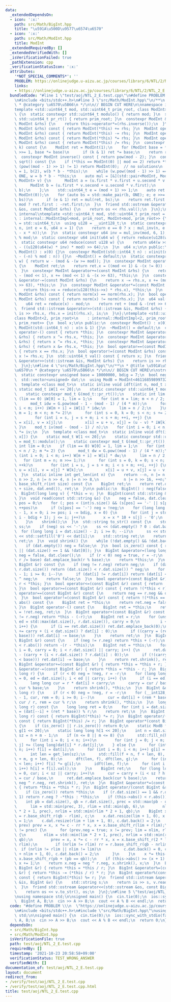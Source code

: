 ```yaml
---
data:
  _extendedDependsOn:
  - icon: ':x:'
    path: src/Math/BigInt.hpp
    title: "\u591A\u500D\u9577\u6574\u6570"
  - icon: ':x:'
    path: src/Math/ModInt.hpp
    title: ModInt
  _extendedRequiredBy: []
  _extendedVerifiedWith: []
  _isVerificationFailed: true
  _pathExtension: cpp
  _verificationStatusIcon: ':x:'
  attributes:
    '*NOT_SPECIAL_COMMENTS*': ''
    PROBLEM: https://onlinejudge.u-aizu.ac.jp/courses/library/6/NTL/2/NTL_2_E
    links:
    - https://onlinejudge.u-aizu.ac.jp/courses/library/6/NTL/2/NTL_2_E
  bundledCode: "#line 1 \"test/aoj/NTL_2_E.test.cpp\"\n#define PROBLEM \\\n  \"https://onlinejudge.u-aizu.ac.jp/courses/library/6/NTL/2/NTL_2_E\"\
    \n#include <bits/stdc++.h>\n#line 3 \"src/Math/ModInt.hpp\"\n/**\n * @title ModInt\n\
    \ * @category \u6570\u5B66\n */\n\n// BEGIN CUT HERE\n\nnamespace internal {\n\
    template <std::uint64_t mod, std::uint64_t prim_root, class ModInt>\nstruct ModIntImpl\
    \ {\n  static constexpr std::uint64_t modulo() { return mod; }\n  static constexpr\
    \ std::uint64_t pr_rt() { return prim_root; }\n  constexpr ModInt &operator/=(const\
    \ ModInt &rhs) {\n    return this->operator*=(rhs.inverse());\n  }\n  ModInt operator+(const\
    \ ModInt &rhs) const { return ModInt(*this) += rhs; }\n  ModInt operator-(const\
    \ ModInt &rhs) const { return ModInt(*this) -= rhs; }\n  ModInt operator*(const\
    \ ModInt &rhs) const { return ModInt(*this) *= rhs; }\n  ModInt operator/(const\
    \ ModInt &rhs) const { return ModInt(*this) /= rhs; }\n  constexpr ModInt pow(std::uint64_t\
    \ k) const {\n    ModInt ret = ModInt(1);\n    for (ModInt base = *this; k; k\
    \ >>= 1, base *= base)\n      if (k & 1) ret *= base;\n    return ret;\n  }\n\
    \  constexpr ModInt inverse() const { return pow(mod - 2); }\n  constexpr ModInt\
    \ sqrt() const {\n    if (*this == ModInt(0) || mod == 2) return *this;\n    if\
    \ (pow((mod - 1) >> 1) != 1) return ModInt(0);  // no solutions\n    ModInt ONE\
    \ = 1, b(2), w(b * b - *this);\n    while (w.pow((mod - 1) >> 1) == ONE) b +=\
    \ ONE, w = b * b - *this;\n    auto mul = [&](std::pair<ModInt, ModInt> u, std::pair<ModInt,\
    \ ModInt> v) {\n      ModInt a = (u.first * v.first + u.second * v.second * w);\n\
    \      ModInt b = (u.first * v.second + u.second * v.first);\n      return std::make_pair(a,\
    \ b);\n    };\n    std::uint64_t e = (mod + 1) >> 1;\n    auto ret = std::make_pair(ONE,\
    \ ModInt(0));\n    for (auto bs = std::make_pair(b, ONE); e; e >>= 1, bs = mul(bs,\
    \ bs))\n      if (e & 1) ret = mul(ret, bs);\n    return ret.first.val() * 2 <\
    \ mod ? ret.first : -ret.first;\n  }\n  friend std::ostream &operator<<(std::ostream\
    \ &os, const ModInt &rhs) {\n    return os << rhs.val();\n  }\n};\n}  // namespace\
    \ internal\ntemplate <std::uint64_t mod, std::uint64_t prim_root = 0>\nclass ModInt\
    \ : internal::ModIntImpl<mod, prim_root, ModInt<mod, prim_root>> {\n  using u64\
    \ = std::uint64_t;\n  using u128 = __uint128_t;\n  static constexpr u64 mul_inv(u64\
    \ n, int e = 6, u64 x = 1) {\n    return e == 0 ? x : mul_inv(n, e - 1, x * (2\
    \ - x * n));\n  }\n  static constexpr u64 inv = mul_inv(mod, 6, 1), r2 = -u128(mod)\
    \ % mod;\n  static constexpr u64 init(u64 w) { return reduce(u128(w) * r2); }\n\
    \  static constexpr u64 reduce(const u128 w) {\n    return u64(w >> 64) + mod\
    \ - ((u128(u64(w) * inv) * mod) >> 64);\n  }\n  u64 x;\n\n public:\n  constexpr\
    \ ModInt() : x(0) {}\n  constexpr ModInt(std::int64_t n) : x(init(n < 0 ? mod\
    \ - (-n) % mod : n)) {}\n  ~ModInt() = default;\n  static constexpr u64 norm(u64\
    \ w) { return w - (mod & -(w >= mod)); }\n  constexpr ModInt operator-() const\
    \ {\n    ModInt ret;\n    return ret.x = ((mod << 1) & -(x != 0)) - x, ret;\n\
    \  }\n  constexpr ModInt &operator+=(const ModInt &rhs) {\n    return x += rhs.x\
    \ - (mod << 1), x += (mod << 1) & -(x >> 63), *this;\n  }\n  constexpr ModInt\
    \ &operator-=(const ModInt &rhs) {\n    return x -= rhs.x, x += (mod << 1) & -(x\
    \ >> 63), *this;\n  }\n  constexpr ModInt &operator*=(const ModInt &rhs) {\n \
    \   return this->x = reduce(u128(this->x) * rhs.x), *this;\n  }\n  bool operator==(const\
    \ ModInt &rhs) const { return norm(x) == norm(rhs.x); }\n  bool operator!=(const\
    \ ModInt &rhs) const { return norm(x) != norm(rhs.x); }\n  u64 val() const {\n\
    \    u64 ret = reduce(x) - mod;\n    return ret + (mod & -(ret >> 63));\n  }\n\
    \  friend std::istream &operator>>(std::istream &is, ModInt &rhs) {\n    return\
    \ is >> rhs.x, rhs.x = init(rhs.x), is;\n  }\n};\ntemplate <std::uint64_t prim_root>\n\
    class ModInt<2, prim_root>\n    : internal::ModIntImpl<2, prim_root, ModInt<2,\
    \ prim_root>> {\n  bool x;\n\n public:\n  constexpr ModInt() : x(0) {}\n  constexpr\
    \ ModInt(std::int64_t n) : x(n & 1) {}\n  ~ModInt() = default;\n  constexpr ModInt\
    \ operator-() const { return *this; }\n  constexpr ModInt &operator+=(const ModInt\
    \ &rhs) { return x ^= rhs.x, *this; }\n  constexpr ModInt &operator-=(const ModInt\
    \ &rhs) { return x ^= rhs.x, *this; }\n  constexpr ModInt &operator*=(const ModInt\
    \ &rhs) { return x &= rhs.x, *this; }\n  bool operator==(const ModInt &rhs) const\
    \ { return x == rhs.x; }\n  bool operator!=(const ModInt &rhs) const { return\
    \ x != rhs.x; }\n  std::uint64_t val() const { return x; }\n  friend std::istream\
    \ &operator>>(std::istream &is, ModInt &rhs) {\n    return is >> rhs.x, is;\n\
    \  }\n};\n#line 4 \"src/Math/BigInt.hpp\"\n/**\n * @title \u591A\u500D\u9577\u6574\
    \u6570\n * @category \u6570\u5B66\n */\n\n// BEGIN CUT HERE\n\nstruct BigInt {\n\
    \  static constexpr unsigned base = 10000000, bdig = 7;\n  bool neg;\n\n private:\n\
    \  std::vector<unsigned> dat;\n  using ModB = ModInt<4611685989973229569, 7>;\n\
    \  template <class mod_t>\n  static inline void idft(int n, mod_t x[]) {\n   \
    \ static mod_t iW[1 << 20];\n    static constexpr std::uint64_t mod = mod_t::modulo();\n\
    \    static constexpr mod_t G(mod_t::pr_rt());\n    static int lim = 0;\n    if\
    \ (lim == 0) iW[0] = 1, lim = 1;\n    for (int m = lim; m < n / 2; m *= 2) {\n\
    \      mod_t idw = G.pow(mod - 1 - (mod - 1) / (4 * m));\n      for (int i = 0;\
    \ i < m; i++) iW[m + i] = iW[i] * idw;\n      lim = n / 2;\n    }\n    for (int\
    \ m = 1; m < n; m *= 2)\n      for (int s = 0, k = 0; s < n; s += 2 * m, ++k)\n\
    \        for (int i = s, j = s + m; i < s + m; ++i, ++j) {\n          mod_t u\
    \ = x[i], v = x[j];\n          x[i] = u + v, x[j] = (u - v) * iW[k];\n       \
    \ }\n    mod_t iv(mod - (mod - 1) / n);\n    for (int i = 0; i < n; i++) x[i]\
    \ *= iv;\n  }\n  template <class mod_t>\n  static inline void dft(int n, mod_t\
    \ x[]) {\n    static mod_t W[1 << 20];\n    static constexpr std::uint64_t mod\
    \ = mod_t::modulo();\n    static constexpr mod_t G(mod_t::pr_rt());\n    static\
    \ int lim = 0;\n    if (lim == 0) W[0] = 1, lim = 1;\n    for (int m = lim; m\
    \ < n / 2; m *= 2) {\n      mod_t dw = G.pow((mod - 1) / (4 * m));\n      for\
    \ (int i = 0; i < m; i++) W[m + i] = W[i] * dw;\n      lim = n / 2;\n    }\n \
    \   for (int m = n; m >>= 1;)\n      for (int s = 0, k = 0; s < n; s += 2 * m,\
    \ ++k)\n        for (int i = s, j = s + m; i < s + m; ++i, ++j) {\n          mod_t\
    \ u = x[i], v = x[j] * W[k];\n          x[i] = u + v, x[j] = u - v;\n        }\n\
    \  }\n  static inline int get_len(int n) {\n    return --n, n |= n >> 1, n |=\
    \ n >> 2, n |= n >> 4, n |= n >> 8,\n           n |= n >> 16, ++n;\n  }\n  BigInt\
    \ base_shift_r(int size) const {\n    BigInt ret;\n    return ret.dat = std::vector<unsigned>(dat.begin()\
    \ + size, dat.end()), ret;\n  }\n\n public:\n  BigInt() : neg(false), dat() {}\n\
    \  BigInt(long long v) { *this = v; }\n  BigInt(const std::string &s) { read(s);\
    \ }\n  void read(const std::string &s) {\n    neg = false, dat.clear();\n    int\
    \ pos = 0;\n    for (; pos < (int)s.size() && (s[pos] == '-' || s[pos] == '+');\
    \ ++pos)\n      if (s[pos] == '-') neg = !neg;\n    for (long long i = s.size()\
    \ - 1, x = 0; i >= pos; i -= bdig, x = 0) {\n      for (int j = std::max<int>(pos,\
    \ i - bdig + 1); j <= i; j++)\n        x = x * 10 + s[j] - '0';\n      dat.push_back(x);\n\
    \    }\n    shrink();\n  }\n  std::string to_str() const {\n    std::stringstream\
    \ ss;\n    if (neg) ss << '-';\n    ss << (dat.empty() ? 0 : dat.back());\n  \
    \  for (long long i = dat.size() - 2; i >= 0; --i)\n      ss << std::setw(bdig)\
    \ << std::setfill('0') << dat[i];\n    std::string ret;\n    return ss >> ret,\
    \ ret;\n  }\n  void shrink() {\n    while (!dat.empty() && !dat.back()) dat.pop_back();\n\
    \    if (dat.empty()) neg = false;\n  }\n  bool is_zero() const { return dat.empty()\
    \ || (dat.size() == 1 && !dat[0]); }\n  BigInt &operator=(long long r) {\n   \
    \ neg = false, dat.clear();\n    if (r < 0) neg = true, r = -r;\n    for (; r;\
    \ r /= base) dat.emplace_back(r % base);\n    return *this;\n  }\n  bool operator<(const\
    \ BigInt &r) const {\n    if (neg != r.neg) return neg;\n    if (dat.size() !=\
    \ r.dat.size()) return (dat.size() < r.dat.size()) ^ neg;\n    for (int i = dat.size()\
    \ - 1; i >= 0; i--)\n      if (dat[i] != r.dat[i]) return (dat[i] < r.dat[i])\
    \ ^ neg;\n    return false;\n  }\n  bool operator>(const BigInt &r) const { return\
    \ r < *this; }\n  bool operator<=(const BigInt &r) const { return !(r < *this);\
    \ }\n  bool operator>=(const BigInt &r) const { return !(*this < r); }\n  bool\
    \ operator==(const BigInt &r) const {\n    return neg == r.neg && dat == r.dat;\n\
    \  }\n  bool operator!=(const BigInt &r) const { return !(*this == r); }\n  BigInt\
    \ abs() const {\n    BigInt ret = *this;\n    return ret.neg = false, ret;\n \
    \ }\n  BigInt operator-() const {\n    BigInt ret = *this;\n    return ret.neg\
    \ = !ret.neg, ret;\n  }\n  BigInt operator+(const BigInt &r) const {\n    if (neg\
    \ != r.neg) return *this - (-r);\n    BigInt ret = r;\n    for (unsigned i = 0,\
    \ ed = std::max(dat.size(), r.dat.size()), carry = 0;\n         i < ed || carry;\
    \ i++) {\n      if (i == ret.dat.size()) ret.dat.emplace_back(0);\n      ret.dat[i]\
    \ += carry + (i < dat.size() ? dat[i] : 0);\n      if ((carry = (ret.dat[i] >=\
    \ base))) ret.dat[i] -= base;\n    }\n    return ret;\n  }\n  BigInt operator-(const\
    \ BigInt &r) const {\n    if (neg != r.neg) return *this + (-r);\n    if (abs()\
    \ < r.abs()) return -(r - *this);\n    BigInt ret = *this;\n    for (unsigned\
    \ i = 0, carry = 0; i < r.dat.size() || carry; i++) {\n      ret.dat[i] += base\
    \ - (carry + (i < r.dat.size() ? r.dat[i] : 0));\n      if (!(carry = (ret.dat[i]\
    \ < base))) ret.dat[i] -= base;\n    }\n    return ret.shrink(), ret;\n  }\n \
    \ BigInt &operator+=(const BigInt &r) { return *this = *this + r; }\n  BigInt\
    \ &operator-=(const BigInt &r) { return *this = *this - r; }\n  BigInt &operator*=(long\
    \ long r) {\n    if (r < 0) neg = !neg, r = -r;\n    for (long long i = 0, carry\
    \ = 0, ed = dat.size(); i < ed || carry; i++) {\n      if (i == ed) dat.emplace_back(0);\n\
    \      long long cur = r * dat[i] + carry;\n      carry = cur / base, dat[i] =\
    \ cur % base;\n    }\n    return shrink(), *this;\n  }\n  BigInt &operator/=(long\
    \ long r) {\n    if (r < 0) neg = !neg, r = -r;\n    for (__int128_t i = dat.size()\
    \ - 1, cur, rem = 0; i >= 0; i--)\n      cur = dat[i] + (rem * base), dat[i] =\
    \ cur / r, rem = cur % r;\n    return shrink(), *this;\n  }\n  long long operator%(long\
    \ long r) const {\n    long long ret = 0;\n    for (int i = dat.size(); i;) ret\
    \ = (dat[--i] + (ret * base)) % r;\n    return ret;\n  }\n  BigInt operator*(long\
    \ long r) const { return BigInt(*this) *= r; }\n  BigInt operator/(long long r)\
    \ const { return BigInt(*this) /= r; }\n  BigInt operator*(const BigInt &r) const\
    \ {\n    if (is_zero() || r.is_zero()) return 0;\n    static ModB f[1 << 20],\
    \ g[1 << 20];\n    static long long h[1 << 20];\n    int n = dat.size(), m = r.dat.size(),\
    \ sz = n + m - 1;\n    if (n <= 8 || m <= 8) {\n      std::fill_n(h, sz, 0);\n\
    \      for (int i = 0; i < n; i++)\n        for (int j = 0; j < m; j++) h[i +\
    \ j] += (long long)dat[i] * r.dat[j];\n    } else {\n      for (int i = 0; i <\
    \ n; i++) f[i] = dat[i];\n      for (int i = 0; i < m; i++) g[i] = r.dat[i];\n\
    \      int len = get_len(sz);\n      std::fill(f + n, f + len, 0), std::fill(g\
    \ + m, g + len, 0);\n      dft(len, f), dft(len, g);\n      for (int i = 0; i\
    \ < len; i++) f[i] *= g[i];\n      idft(len, f);\n      for (int i = 0; i < sz;\
    \ i++) h[i] = f[i].val();\n    }\n    BigInt ret;\n    for (long long i = 0, carry\
    \ = 0, cur; i < sz || carry; i++)\n      cur = carry + (i < sz ? h[i] : 0), carry\
    \ = cur / base,\n      ret.dat.emplace_back(cur % base);\n    return ret.neg =\
    \ neg ^ r.neg, ret.shrink(), ret;\n  }\n  BigInt &operator*=(const BigInt &r)\
    \ { return *this = *this * r; }\n  BigInt operator/(const BigInt &r) const {\n\
    \    if (is_zero()) return *this;\n    if (r.dat.size() == 1 && r.dat.back() ==\
    \ 1) return r.neg ? -*this : *this;\n    if (this->abs() < r.abs()) return 0;\n\
    \    int pb = dat.size(), qb = r.dat.size(), prec = std::max(pb - qb, 1),\n  \
    \      lim = std::min(prec, 3), rlim = std::min(qb, 6),\n        nlim = std::min(lim\
    \ * 2 + 1, prec), nrlim = std::min(rlim * 2 + 1, qb);\n    BigInt x, prev, rr\
    \ = r.base_shift_r(qb - rlim), c;\n    x.dat.resize(lim + 1, 0), x.dat.back()\
    \ = 1;\n    c.dat.resize(rlim + lim + 1, 0), c.dat.back() = 2;\n    while (x !=\
    \ prev) prev = x, x *= c - rr * x, x = x.base_shift_r(lim + rlim);\n    if (lim\
    \ != prec) {\n      for (prev.neg = true; x != prev; lim = nlim, rlim = nrlim)\
    \ {\n        nlim = std::min(lim * 2 + 1, prec), nrlim = std::min(rlim * 2 + 1,\
    \ qb);\n        prev = x, x *= c - rr * x, x = x.base_shift_r(2 * lim - nlim +\
    \ rlim);\n        if (nrlim != rlim) rr = r.base_shift_r(qb - nrlim);\n      \
    \  if (nrlim != rlim || nlim != lim)\n          c.dat.back() = 0, c.dat.resize(nrlim\
    \ + nlim + 1, 0), c.dat.back() = 2;\n      }\n    }\n    x *= this->abs(), x =\
    \ x.base_shift_r(pb + (pb == qb));\n    if (this->abs() >= (x + 1) * r.abs())\
    \ x += 1;\n    return x.neg = neg ^ r.neg, x.shrink(), x;\n  }\n  BigInt &operator/=(const\
    \ BigInt &r) { return *this = *this / r; }\n  BigInt &operator%=(const BigInt\
    \ &r) { return *this -= (*this / r) * r; }\n  BigInt operator%(const BigInt &r)\
    \ const { return BigInt(*this) %= r; }\n  friend std::istream &operator>>(std::istream\
    \ &is, BigInt &v) {\n    std::string s;\n    return is >> s, v.read(s), is;\n\
    \  }\n  friend std::ostream &operator<<(std::ostream &os, const BigInt &v) {\n\
    \    return os << v.to_str(), os;\n  }\n};\n#line 5 \"test/aoj/NTL_2_E.test.cpp\"\
    \nusing namespace std;\n\nsigned main() {\n  cin.tie(0);\n  ios::sync_with_stdio(false);\n\
    \  BigInt A, B;\n  cin >> A >> B;\n  cout << A % B << endl;\n  return 0;\n}\n"
  code: "#define PROBLEM \\\n  \"https://onlinejudge.u-aizu.ac.jp/courses/library/6/NTL/2/NTL_2_E\"\
    \n#include <bits/stdc++.h>\n#include \"src/Math/BigInt.hpp\"\nusing namespace\
    \ std;\n\nsigned main() {\n  cin.tie(0);\n  ios::sync_with_stdio(false);\n  BigInt\
    \ A, B;\n  cin >> A >> B;\n  cout << A % B << endl;\n  return 0;\n}"
  dependsOn:
  - src/Math/BigInt.hpp
  - src/Math/ModInt.hpp
  isVerificationFile: true
  path: test/aoj/NTL_2_E.test.cpp
  requiredBy: []
  timestamp: '2021-10-23 20:58:58+09:00'
  verificationStatus: TEST_WRONG_ANSWER
  verifiedWith: []
documentation_of: test/aoj/NTL_2_E.test.cpp
layout: document
redirect_from:
- /verify/test/aoj/NTL_2_E.test.cpp
- /verify/test/aoj/NTL_2_E.test.cpp.html
title: test/aoj/NTL_2_E.test.cpp
---
```


